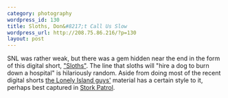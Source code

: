 ```yaml
--- 
category: photography
wordpress_id: 130
title: Sloths, Don&#8217;t Call Us Slow
wordpress_url: http://208.75.86.216/?p=130
layout: post
---
```

SNL was rather weak, but there was a gem hidden near the end in the form of this digital short, <a href="http://youtube.com/watch?v=7LAZgcC3jgo">"Sloths"</a>. The line that sloths will "hire a dog to burn down a hospital" is hilariously random. Aside from doing most of the recent digital shorts <a href="http://www.thelonelyisland.com/">the Lonely Island guys'</a> material has a certain style to it, perhaps best captured in <a href="http://www.youtube.com/watch?v=G0drL1Bbog0">Stork Patrol</a>.
